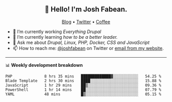 <h2 align="center">👋 Hello! I'm Josh Fabean.</h2>
<p align="center">
  <a href="https://joshfabean.com">Blog</a> •
  <a href="https://twitter.com/fabean">Twitter</a> •
  <a href="https://www.buymeacoffee.com/LSxne6Yr4">Coffee</a>
</p>

- 🔭 I’m currently working *Everything Drupal*
- 🌱 I’m currently learning *how to be a better leader.*
- 💬 Ask me about *Drupal, Linux, PHP, Docker, CSS and JavaScript*
- 📫 How to reach me: [@joshfabean](https://twitter.com/joshfabean) on Twitter or [email from my website](https://joshfabean.com).

-------

📊 **Weekly development breakdown**
<!--START_SECTION:waka-->
```text
PHP              8 hrs 35 mins   █████████████▓░░░░░░░░░░░   54.25 % 
Blade Template   2 hrs 30 mins   ████░░░░░░░░░░░░░░░░░░░░░   15.88 % 
JavaScript       1 hr 29 mins    ██▒░░░░░░░░░░░░░░░░░░░░░░   09.36 % 
PowerShell       1 hr 14 mins    ██░░░░░░░░░░░░░░░░░░░░░░░   07.79 % 
YAML             48 mins         █▒░░░░░░░░░░░░░░░░░░░░░░░   05.15 % 
```
<!--END_SECTION:waka-->

<!--
**fabean/fabean** is a ✨ _special_ ✨ repository because its `README.md` (this file) appears on your GitHub profile.

Here are some ideas to get you started:

- 🔭 I’m currently working on ...
- 🌱 I’m currently learning ...
- 👯 I’m looking to collaborate on ...
- 🤔 I’m looking for help with ...
- 💬 Ask me about ...
- 📫 How to reach me: ...
- 😄 Pronouns: ...
- ⚡ Fun fact: ...
-->

